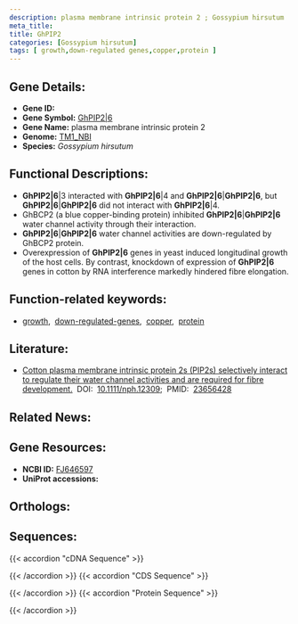 ```yaml
---
description: plasma membrane intrinsic protein 2 ; Gossypium hirsutum
meta_title:
title: GhPIP2
categories: [Gossypium hirsutum]
tags: [ growth,down-regulated genes,copper,protein ]
---
```


## Gene Details:
- **Gene ID:** []()
- **Gene Symbol:** <u>GhPIP2|6</u>
- **Gene Name:** plasma membrane intrinsic protein 2
- **Genome:** [TM1_NBI](https://yanglab.hzau.edu.cn/CottonMD/download.1)
- **Species:** *Gossypium hirsutum*

## Functional Descriptions:
   - **GhPIP2|6**|3 interacted with **GhPIP2|6**|4 and **GhPIP2|6**|**GhPIP2|6**, but **GhPIP2|6**|**GhPIP2|6** did not interact with **GhPIP2|6**|4. 
   - GhBCP2 (a blue copper-binding protein) inhibited **GhPIP2|6**|**GhPIP2|6** water channel activity through their interaction.
   - **GhPIP2|6**|**GhPIP2|6** water channel activities are down-regulated by GhBCP2 protein.
   - Overexpression of **GhPIP2|6** genes in yeast induced longitudinal growth of the host cells. By contrast, knockdown of expression of **GhPIP2|6** genes in cotton by RNA interference markedly hindered fibre elongation.

## Function-related keywords:
   - [growth](/tags/growth/),&nbsp;&nbsp;[down-regulated-genes](/tags/down-regulated-genes/),&nbsp;&nbsp;[copper](/tags/copper/),&nbsp;&nbsp;[protein](/tags/protein/)

## Literature:
   - [Cotton plasma membrane intrinsic protein 2s (PIP2s) selectively interact to regulate their water channel activities and are required for fibre development.](https://doi.org/10.1111/nph.12309)&nbsp;&nbsp;DOI:&nbsp;&nbsp;[10.1111/nph.12309](https://doi.org/10.1111/nph.12309);&nbsp;&nbsp;PMID:&nbsp;&nbsp;[23656428](https://pubmed.ncbi.nlm.nih.gov/23656428/)

## Related News:

## Gene Resources:
- **NCBI ID:**  [FJ646597](https://www.ncbi.nlm.nih.gov/gene/?term=FJ646597)
- **UniProt accessions:**  [](https://www.uniprot.org/uniprotkb//entry)

## Orthologs:

## Sequences:
{{< accordion "cDNA Sequence" >}}

{{< /accordion >}}
{{< accordion "CDS Sequence" >}}

{{< /accordion >}}
{{< accordion "Protein Sequence" >}}

{{< /accordion >}}

